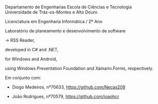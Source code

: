 Departamento de Engenharias Escola de Ciências e Tecnologia Universidade de Trás-os-Montes e Alto Douro

Licenciatura em Engenharia Informática / 2º Ano

Laboratório de planeamento e desenvolvimento de software

-> RSS Reader,

developed in C# and .NET,

for Windows and Android,

using Windows Presentation Foundation and Xamarin.Forms, respectively.

Em conjunto com:

- Diogo Medeiros, nº70633, https://github.com/Necas209

- João Rodrigues, nº70579, https://github.com/joaohcr
